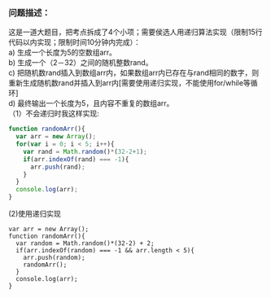 ### 问题描述：  
这是一道大题目，把考点拆成了4个小项；需要侯选人用递归算法实现（限制15行代码以内实现；限制时间10分钟内完成）：  
a) 生成一个长度为5的空数组arr。  
b) 生成一个（2－32）之间的随机整数rand。  
c) 把随机数rand插入到数组arr内，如果数组arr内已存在与rand相同的数字，则重新生成随机数rand并插入到arr内[需要使用递归实现，不能使用for/while等循环]  
d) 最终输出一个长度为5，且内容不重复的数组arr。  
（1）不会递归时我这样实现:    
```javascript
function randomArr(){
  var arr = new Array();
  for(var i = 0; i < 5; i++){
    var rand = Math.random()*(32-2+1);
    if(arr.indexOf(rand) === -1){
      arr.push(rand);
    }
  }
  console.log(arr); 
}
```  
(2)使用递归实现  
```
var arr = new Array();
function randomArr(){
  var random = Math.random()*(32-2) + 2;
  if(arr.indexOf(random) === -1 && arr.length < 5){
    arr.push(random);
    randomArr();
  }
  console.log(arr);
}
```

